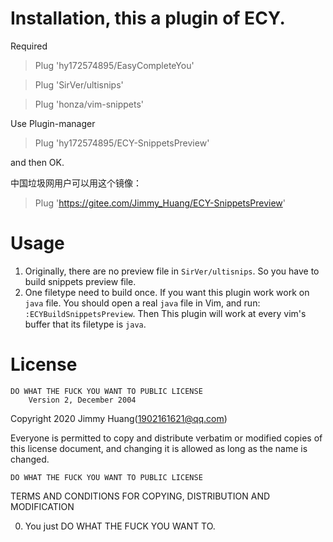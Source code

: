 # Installation, this a plugin of ECY.
Required
> Plug 'hy172574895/EasyCompleteYou'

> Plug 'SirVer/ultisnips'

> Plug 'honza/vim-snippets'

Use Plugin-manager
> Plug 'hy172574895/ECY-SnippetsPreview'

and then OK.

中国垃圾网用户可以用这个镜像：
> Plug 'https://gitee.com/Jimmy_Huang/ECY-SnippetsPreview'

# Usage
1. Originally, there are no preview file in `SirVer/ultisnips`.
So you have to build snippets preview file.
2. One filetype need to build once. If you want this plugin work work on `java` file.
You should open a real `java` file in Vim, and run: `:ECYBuildSnippetsPreview`.
Then This plugin will work at every vim's buffer that its filetype is `java`.

# License
    DO WHAT THE FUCK YOU WANT TO PUBLIC LICENSE
        Version 2, December 2004

Copyright 2020 Jimmy Huang(1902161621@qq.com)

Everyone is permitted to copy and distribute verbatim or modified
copies of this license document, and changing it is allowed as long
as the name is changed.

    DO WHAT THE FUCK YOU WANT TO PUBLIC LICENSE
TERMS AND CONDITIONS FOR COPYING, DISTRIBUTION AND MODIFICATION

 0. You just DO WHAT THE FUCK YOU WANT TO.

